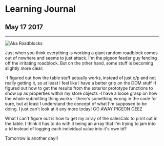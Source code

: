 # Learning Journal
## May 17 2017
---
![Aka Roadblocks](https://media.giphy.com/media/wdRi1lNnZ7wt2/giphy.gif?response_id=591d397610c98dc52b4cf85d)

Just when you think everything is working a giant random roadblock comes out of nowhere and seems to just attack. I'm the pigeon feeder guy fending off the irritating roadblock. But on the other hand, some stuff is becoming slightly more clear:

-I figured out how the table stuff actually works, instead of just c/p and not really getting it, so at least I feel like I have a better grip on the DOM stuff
-I figured out how to get the results from the exterior prototype functions to show up as properties within my store objects
-I have a loose grasp on how the whole submitting thing works - there's something wrong in the code for sure, but at least I understand the concept of what I'm supposed to be doing. I just can't look at it any more today! GO AWAY PIGEON GEEZ

What I can't figure out is how to get my array of the salesCalc to print out in the table. I think it has to do with it being an array that I'm trying to jam into a td instead of logging each individual value into it's own td?

Tomorrow is another day!!
